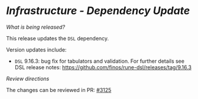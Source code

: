 # _Infrastructure - Dependency Update_

_What is being released?_

This release updates the `DSL` dependency. 

Version updates include:
- `DSL` 9.16.3: bug fix for tabulators and validation. For further details see DSL release notes: https://github.com/finos/rune-dsl/releases/tag/9.16.3

_Review directions_ 

The changes can be reviewed in PR: [#3125](https://github.com/finos/common-domain-model/pull/3125)
